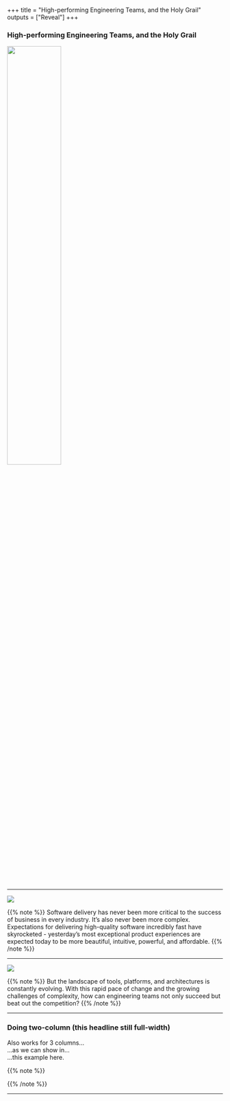 +++
title = "High-performing Engineering Teams, and the Holy Grail"
outputs = ["Reveal"]
+++

### High-performing Engineering Teams, and the Holy Grail
<img width="50%" src="/images/slides/anim-titleSlide-pfft.gif" />

---

<img src="/images/slides/devProductivity.png" class="r-stretch" />

{{% note %}}
Software delivery has never been more critical to the success of business in every industry. It’s also never been more complex. Expectations for delivering high-quality software incredibly fast have skyrocketed - yesterday’s most exceptional product experiences are expected today to be more beautiful, intuitive, powerful, and affordable.
{{% /note %}}

---

<img src="/images/slides/cncf-landscape.png" class="r-stretch" />

{{% note %}}
But the landscape of tools, platforms, and architectures is constantly evolving. With this rapid pace of change and the growing challenges of complexity, how can engineering teams not only succeed but beat out the competition?
{{% /note %}}

---

<section>
    <h3>Doing two-column (this headline still full-width)</h3>
    <div class="multiCol">
        <div class="col">Also works for 3 columns...</div>
        <div class="col">...as we can show in...</div>
        <div class="col">...this example here.</div>
    </div>
</section>

{{% note %}}

{{% /note %}}

---